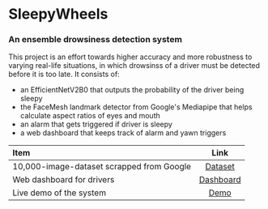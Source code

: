 # SleepyWheels
### An ensemble drowsiness detection system

This project is an effort towards higher accuracy and more robustness to varying real-life situations, in which drowsinss of a driver must be detected before it is too late. It consists of:
* an EfficientNetV2B0 that outputs the probability of the driver being sleepy
* the FaceMesh landmark detector from Google's Mediapipe that helps calculate aspect ratios of eyes and mouth
* an alarm that gets triggered if driver is sleepy
* a web dashboard that keeps track of alarm and yawn triggers

| Item | Link |
| :------- | :-------: |
| 10,000-image-dataset scrapped from Google | [Dataset](https://drive.google.com/drive/folders/1bhrgY8RcUFuD675oxcSLJkmtxY3Wxfg9?usp=sharing) |
| Web dashboard for drivers | [Dashboard](http://jominjose.42web.io/dashboard.php) |
| Live demo of the system | [Demo](https://www.youtube.com/watch?v=KaCROQi2XRs) |
